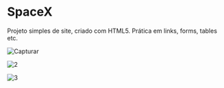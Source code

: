# SpaceX
Projeto simples de site, criado com HTML5.
Prática em links, forms, tables etc.

![Capturar](https://user-images.githubusercontent.com/102125471/210663294-7c8bacbc-8f10-4eb9-9ce5-930a219462bc.PNG)


![2](https://user-images.githubusercontent.com/102125471/210663508-c1d8c292-b3a7-4d3b-a4be-8ca954715a19.png)


![3](https://user-images.githubusercontent.com/102125471/210663637-489926f2-072c-4965-baa3-08838130c53b.png)
